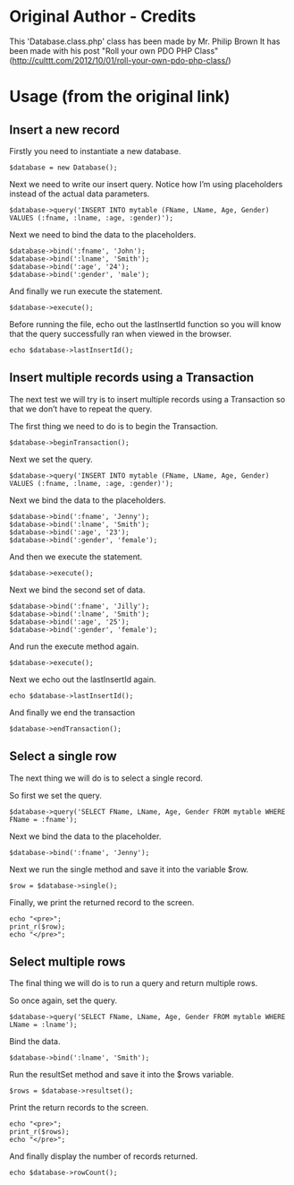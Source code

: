 # Original Author - Credits
This 'Database.class.php' class has been made by Mr. Philip Brown
It has been made with his post "Roll your own PDO PHP Class" (http://culttt.com/2012/10/01/roll-your-own-pdo-php-class/)

# Usage (from the original link)

## Insert a new record

Firstly you need to instantiate a new database.
```
$database = new Database();
```

Next we need to write our insert query. Notice how I’m using placeholders instead of the actual data parameters.
```
$database->query('INSERT INTO mytable (FName, LName, Age, Gender) VALUES (:fname, :lname, :age, :gender)');
```

Next we need to bind the data to the placeholders.
```
$database->bind(':fname', 'John');
$database->bind(':lname', 'Smith');
$database->bind(':age', '24');
$database->bind(':gender', 'male');
```

And finally we run execute the statement.
```
$database->execute();
```

Before running the file, echo out the lastInsertId function so you will know that the query successfully ran when viewed in the browser.
```
echo $database->lastInsertId();
```

## Insert multiple records using a Transaction

The next test we will try is to insert multiple records using a Transaction so that we don’t have to repeat the query.

The first thing we need to do is to begin the Transaction.
```
$database->beginTransaction();
```

Next we set the query.
```
$database->query('INSERT INTO mytable (FName, LName, Age, Gender) VALUES (:fname, :lname, :age, :gender)');
```

Next we bind the data to the placeholders.
```
$database->bind(':fname', 'Jenny');
$database->bind(':lname', 'Smith');
$database->bind(':age', '23');
$database->bind(':gender', 'female');
```

And then we execute the statement.
```
$database->execute();
```

Next we bind the second set of data.
```
$database->bind(':fname', 'Jilly');
$database->bind(':lname', 'Smith');
$database->bind(':age', '25');
$database->bind(':gender', 'female');
```

And run the execute method again.
```
$database->execute();
```

Next we echo out the lastInsertId again.
```
echo $database->lastInsertId();
```

And finally we end the transaction
```
$database->endTransaction();
```

## Select a single row

The next thing we will do is to select a single record.

So first we set the query.
```
$database->query('SELECT FName, LName, Age, Gender FROM mytable WHERE FName = :fname');
```

Next we bind the data to the placeholder.
```
$database->bind(':fname', 'Jenny');
```

Next we run the single method and save it into the variable $row.
```
$row = $database->single();
```

Finally, we print the returned record to the screen.
```
echo "<pre>";
print_r($row);
echo "</pre>";
```

## Select multiple rows

The final thing we will do is to run a query and return multiple rows.

So once again, set the query.
```
$database->query('SELECT FName, LName, Age, Gender FROM mytable WHERE LName = :lname');
```

Bind the data.
```
$database->bind(':lname', 'Smith');
```

Run the resultSet method and save it into the $rows variable.
```
$rows = $database->resultset();
```

Print the return records to the screen.
```
echo "<pre>";
print_r($rows);
echo "</pre>";
```

And finally display the number of records returned.
```
echo $database->rowCount();
```